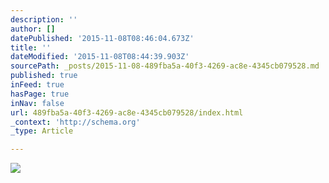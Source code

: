 ```yaml
---
description: ''
author: []
datePublished: '2015-11-08T08:46:04.673Z'
title: ''
dateModified: '2015-11-08T08:44:39.903Z'
sourcePath: _posts/2015-11-08-489fba5a-40f3-4269-ac8e-4345cb079528.md
published: true
inFeed: true
hasPage: true
inNav: false
url: 489fba5a-40f3-4269-ac8e-4345cb079528/index.html
_context: 'http://schema.org'
_type: Article

---
```

![](https://the-grid-user-content.s3-us-west-2.amazonaws.com/14e857f4-9eb1-48a0-b734-f05c9776a34c.png)